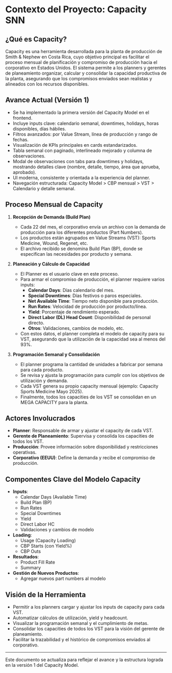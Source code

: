# Contexto del Proyecto: Capacity SNN

## ¿Qué es Capacity?
Capacity es una herramienta desarrollada para la planta de producción de Smith & Nephew en Costa Rica, cuyo objetivo principal es facilitar el proceso mensual de planificación y compromiso de producción hacia el corporativo en Estados Unidos. El sistema permite a los planners y gerentes de planeamiento organizar, calcular y consolidar la capacidad productiva de la planta, asegurando que los compromisos enviados sean realistas y alineados con los recursos disponibles.

## Avance Actual (Versión 1)
- Se ha implementado la primera versión del Capacity Model en el frontend.
- Incluye inputs clave: calendario semanal, downtimes, holidays, horas disponibles, días hábiles.
- Filtros avanzados: por Value Stream, línea de producción y rango de fechas.
- Visualización de KPIs principales en cards estandarizados.
- Tabla semanal con paginado, interlineado mejorado y columna de observaciones.
- Modal de observaciones con tabs para downtimes y holidays, mostrando detalles clave (nombre, detalle, tiempo, área que aprueba, aprobado).
- UI moderna, consistente y orientada a la experiencia del planner.
- Navegación estructurada: Capacity Model > CBP mensual > VST > Calendario y detalle semanal.

## Proceso Mensual de Capacity

1. **Recepción de Demanda (Build Plan)**
   - Cada 22 del mes, el corporativo envía un archivo con la demanda de producción para los diferentes productos (Part Numbers).
   - Los productos están agrupados en Value Streams (VST): Sports Medicine, Wound, Regenet, etc.
   - El archivo recibido se denomina Build Plan (BP), donde se especifican las necesidades por producto y semana.

2. **Planeación y Cálculo de Capacidad**
   - El Planner es el usuario clave en este proceso.
   - Para armar el compromiso de producción, el planner requiere varios inputs:
     - **Calendar Days**: Días calendario del mes.
     - **Special Downtimes**: Días festivos o paros especiales.
     - **Net Available Time**: Tiempo neto disponible para producción.
     - **Run Rates**: Velocidad de producción por producto/línea.
     - **Yield**: Porcentaje de rendimiento esperado.
     - **Direct Labor (DL) Head Count**: Disponibilidad de personal directo.
     - **Otros**: Validaciones, cambios de modelo, etc.
   - Con estos datos, el planner completa el modelo de capacity para su VST, asegurando que la utilización de la capacidad sea al menos del 93%.

3. **Programación Semanal y Consolidación**
   - El planner programa la cantidad de unidades a fabricar por semana para cada producto.
   - Se revisa y ajusta la programación para cumplir con los objetivos de utilización y demanda.
   - Cada VST genera su propio capacity mensual (ejemplo: Capacity Sports Medicine Mayo 2025).
   - Finalmente, todos los capacities de los VST se consolidan en un MEGA CAPACITY para la planta.

## Actores Involucrados
- **Planner**: Responsable de armar y ajustar el capacity de cada VST.
- **Gerente de Planeamiento**: Supervisa y consolida los capacities de todos los VST.
- **Producción**: Provee información sobre disponibilidad y restricciones operativas.
- **Corporativo (EEUU)**: Define la demanda y recibe el compromiso de producción.

## Componentes Clave del Modelo Capacity
- **Inputs**:
  - Calendar Days (Available Time)
  - Build Plan (BP)
  - Run Rates
  - Special Downtimes
  - Yield
  - Direct Labor HC
  - Validaciones y cambios de modelo
- **Loading**:
  - Usage (Capacity Loading)
  - CBP Starts (con Yield%)
  - CBP Outs
- **Resultados**:
  - Product Fill Rate
  - Summary
- **Gestión de Nuevos Productos**:
  - Agregar nuevos part numbers al modelo

## Visión de la Herramienta
- Permitir a los planners cargar y ajustar los inputs de capacity para cada VST.
- Automatizar cálculos de utilización, yield y headcount.
- Visualizar la programación semanal y el cumplimiento de metas.
- Consolidar los capacities de todos los VST para la visión del gerente de planeamiento.
- Facilitar la trazabilidad y el histórico de compromisos enviados al corporativo.

---

Este documento se actualiza para reflejar el avance y la estructura lograda en la versión 1 del Capacity Model. 